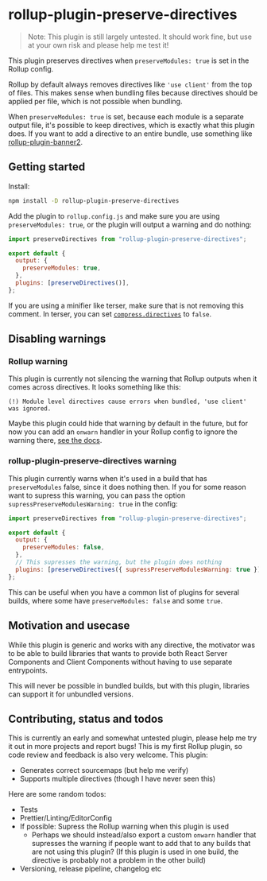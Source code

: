# rollup-plugin-preserve-directives

> Note: This plugin is still largely untested. It should work fine, but use at your own risk and please help me test it!

This plugin preserves directives when `preserveModules: true` is set in the Rollup config.

Rollup by default always removes directives like `'use client'` from the top of files. This makes sense when bundling files because directives should be applied per file, which is not possible when bundling.

When `preserveModules: true` is set, because each module is a separate output file, it's possible to keep directives, which is exactly what this plugin does. If you want to add a directive to an entire bundle, use something like [rollup-plugin-banner2](https://github.com/stropho/rollup-plugin-banner2).

## Getting started

Install:

```sh
npm install -D rollup-plugin-preserve-directives
```

Add the plugin to `rollup.config.js` and make sure you are using `preserveModules: true`, or the plugin will output a warning and do nothing:

```js
import preserveDirectives from "rollup-plugin-preserve-directives";

export default {
  output: {
    preserveModules: true,
  },
  plugins: [preserveDirectives()],
};
```

If you are using a minifier like terser, make sure that is not removing this comment. In terser, you can set [`compress.directives`](https://terser.org/docs/api-reference#compress-options) to `false`.

## Disabling warnings

### Rollup warning

This plugin is currently not silencing the warning that Rollup outputs when it comes across directives. It looks something like this:

`(!) Module level directives cause errors when bundled, 'use client' was ignored.`

Maybe this plugin could hide that warning by default in the future, but for now you can add an `onwarn` handler in your Rollup config to ignore the warning there, [see the docs](https://rollupjs.org/configuration-options/#onwarn).

### rollup-plugin-preserve-directives warning

This plugin currently warns when it's used in a build that has `preserveModules` false, since it does nothing then. If you for some reason want to supress this warning, you can pass the option `supressPreserveModulesWarning: true` in the config:

```js
import preserveDirectives from "rollup-plugin-preserve-directives";

export default {
  output: {
    preserveModules: false,
  },
  // This supresses the warning, but the plugin does nothing
  plugins: [preserveDirectives({ supressPreserveModulesWarning: true })],
};
```

This can be useful when you have a common list of plugins for several builds, where some have `preserveModules: false` and some `true`.

## Motivation and usecase

While this plugin is generic and works with any directive, the motivator was to be able to build libraries that wants to provide both React Server Components and Client Components without having to use separate entrypoints.

This will never be possible in bundled builds, but with this plugin, libraries can support it for unbundled versions.

## Contributing, status and todos

This is currently an early and somewhat untested plugin, please help me try it out in more projects and report bugs! This is my first Rollup plugin, so code review and feedback is also very welcome. This plugin:

- Generates correct sourcemaps (but help me verify)
- Supports multiple directives (though I have never seen this)

Here are some random todos:

- Tests
- Prettier/Linting/EditorConfig
- If possible: Supress the Rollup warning when this plugin is used
  - Perhaps we should instead/also export a custom `onwarn` handler that supresses the warning if people want to add that to any builds that are not using this plugin? (If this plugin is used in one build, the directive is probably not a problem in the other build)
- Versioning, release pipeline, changelog etc
